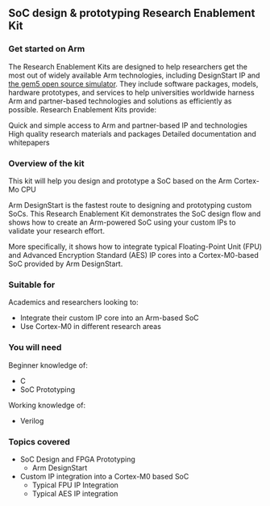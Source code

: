## SoC design &amp; prototyping Research Enablement Kit

### Get started on Arm
The Research Enablement Kits are designed to help researchers get the most out of widely available Arm technologies, including DesignStart IP and [the gem5 open source simulator](https://github.com/arm-university/arm-gem5-rsk). They include software packages, models, hardware prototypes, and services to help universities worldwide harness Arm and partner-based technologies and solutions as efficiently as possible. Research Enablement Kits provide:

Quick and simple access to Arm and partner-based IP and technologies
High quality research materials and packages
Detailed documentation and whitepapers

### Overview of the kit
This kit will help you design and prototype a SoC based on the Arm Cortex-Mo CPU

Arm DesignStart is the fastest route to designing and prototyping custom SoCs. This Research Enablement Kit demonstrates the SoC design flow and shows how to create an Arm-powered SoC using your custom IPs to validate your research effort.

More specifically, it shows how to integrate typical Floating-Point Unit (FPU) and Advanced Encryption Standard (AES) IP cores into a Cortex-M0-based SoC provided by Arm DesignStart.

### Suitable for
Academics and researchers looking to:
- Integrate their custom IP core into an Arm-based SoC
- Use Cortex-M0 in different research areas

### You will need
Beginner knowledge of:
- C
- SoC Prototyping

Working knowledge of:
- Verilog

### Topics covered
- SoC Design and FPGA Prototyping
    - Arm DesignStart
- Custom IP integration into a Cortex-M0 based SoC
    - Typical FPU IP Integration
    - Typical AES IP integration
